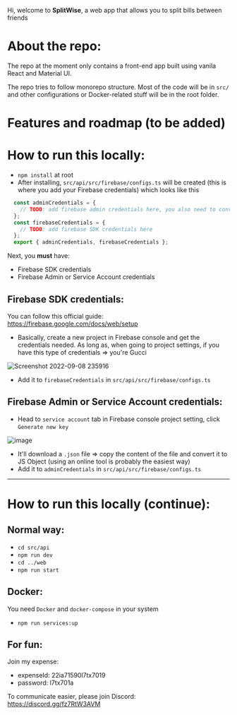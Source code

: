 Hi, welcome to **SplitWise**, a web app that allows you to split bills between friends

# About the repo:

The repo at the moment only contains a front-end app built using vanila React and Material UI.

The repo tries to follow monorepo structure. Most of the code will be in `src/` and other configurations or Docker-related stuff will be in the root folder.

# Features and roadmap (to be added)

# How to run this locally: 

- `npm install` at root 
- After installing, `src/api/src/firebase/configs.ts` will be created (this is where you add your Firebase credentials) which looks like this 

```ts
  const adminCredentials = {
    // TODO: add firebase admin credentials here, you also need to convert JSON file to Javascript Object
  };
  const firebaseCredentials = {
    // TODO: add firebase SDK credentials here
  };
  export { adminCredentials, firebaseCredentials };
```

Next, you **must** have: 
- Firebase SDK credentials
- Firebase Admin or Service Account credentials

## Firebase SDK credentials:

You can follow this official guide: https://firebase.google.com/docs/web/setup

- Basically, create a new project in Firebase console and get the credentials needed. As long as, when going to project settings, if you have this type of credentials => you're Gucci

![Screenshot 2022-09-08 235916](https://user-images.githubusercontent.com/58532267/189269116-eeaa8f84-d033-403c-a6ee-491a024a40fc.png)

- Add it to `firebaseCredentials` in `src/api/src/firebase/configs.ts`

## Firebase Admin or Service Account credentials:

- Head to `service account` tab in Firebase console project setting, click `Generate new key`

![image](https://user-images.githubusercontent.com/58532267/189269948-1a50995e-89b9-47f6-9015-5b69b04ec968.png)

- It'll download a `.json` file => copy the content of the file and convert it to JS Object (using an online tool is probably the easiest way)
- Add it to `adminCredentials` in `src/api/src/firebase/configs.ts`

---

# How to run this locally (continue):

## Normal way: 
- `cd src/api`
- `npm run dev` 
- `cd ../web`
- `npm run start`

## Docker: 
You need `Docker` and `docker-compose` in your system
- `npm run services:up` 

## For fun: 
Join my expense: 
- expenseId: 22ia71590l7tx7019
- password: l7tx701a

To communicate easier, please join Discord: https://discord.gg/fz7RtW3AVM

